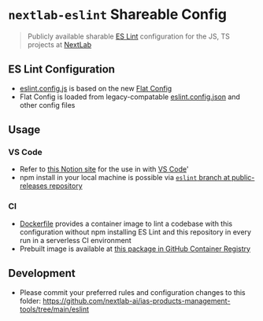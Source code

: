# `nextlab-eslint` Shareable Config

> Publicly available sharable [ES Lint](https://eslint.org/) configuration for the JS, TS projects at [NextLab](https://www.nextlab.ai/)

## ES Lint Configuration

- [eslint.config.js](eslint.config.js) is based on the new [Flat Config](https://eslint.org/blog/2022/08/new-config-system-part-2/)
- Flat Config is loaded from legacy-compatable [eslint.config.json](eslint.config.json) and other config files

## Usage

### VS Code

- Refer to [this Notion site](https://www.notion.so/nextlabai/ES-Lint-dd6726189c7e40c5b2b760ae183ec292?pvs=4) for the use in with [VS Code](https://code.visualstudio.com/)'
- npm install in your local machine is possible via [`eslint` branch at public-releases repository](https://github.com/nextlab-ai/public-releases/tree/eslint)

### CI

- [Dockerfile](Dockerfile) provides a container image to lint a codebase with this configuration without npm installing ES Lint and this repository in every run in a serverless CI environment
- Prebuilt image is available at [this package in GitHub Container Registry](https://github.com/nextlab-ai/public-releases/pkgs/container/eslint)

## Development

- Please commit your preferred rules and configuration changes to this folder: <https://github.com/nextlab-ai/ias-products-management-tools/tree/main/eslint>
